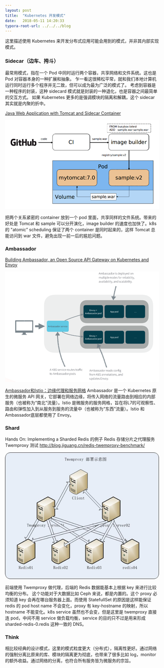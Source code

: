 ```yaml
---
layout: post
title:  "Kubernetes 开发模式"
date:   2018-05-11 14:20:33
typora-root-url: ../../../blog
---
```


这里描述使用 Kubernetes 来开发分布式应用可能会用到的模式，并非其内部实现模式。

### Sidecar（边车、挎斗）
最常用模式，指在一个 Pod 中同时运行两个容器，共享网络和文件系统。这也是 Pod 对容器本身的一种扩展和抽象。
乍一看这很稀松平常，就和我们本地计算机运行同时运行多个程序并无二致，但可以成为最为广泛的模式了。
考虑到容器是一种程序的封装，这种 sidecard 模式就是封装的一种退化，也是容器之间最简单的交互方式。
如果 Kubernetes 更多的是强调模块的隔离和解耦，这个 sidecar 其实就是内聚的折中。

[Java Web Application with Tomcat and Sidecar Container](
https://github.com/kubernetes/examples/blob/master/staging/javaweb-tomcat-sidecar/README.md)

![](/images/2018/tomcat-sidecar.png)

把两个关系紧密的 container 放到一个 pod 里面，共享同样的文件系统。带来的好处是 Tomcat 和 sample 可以分开演化，image builder 的速度也加快了。k8s 的 "atomic” scheduling 保证了两个 container 是同时起来的，这样 Tomcat 总能访问到 war 文件，避免出现一前一后的尴尬问题。

### Ambassador

[Building Ambassador, an Open Source API Gateway on Kubernetes and Envoy](https://blog.getambassador.io/building-ambassador-an-open-source-api-gateway-on-kubernetes-and-envoy-ed01ed520844)

![](/images/2018/ambassador-pattern.png)

[Ambassador和Istio：边缘代理和服务网格](https://zhuanlan.zhihu.com/p/33205773) Ambassador 是一个 Kubernetes 原生的微服务 API 网关，它部署在网络边缘，将传入网络的流量路由到相应的内部服务（也被称为“南北”流量）。Istio 是微服务的服务网格，旨在将L7的可观察性、路由和弹性加入到从服务到服务的流量中（也被称为“东西”流量）。Istio 和 Ambassador底层都使用了 Envoy。 

### Shard

Hands On: Implementing a Sharded Redis 的例子
Redis 存储分片之代理服务Twemproxy 测试 http://blog.jiguang.cn/redis-twemproxy-benchmark/

![](/images/2018/shard-pattern.png)

前端使用 Twemproxy 做代理，后端的 Redis 数据能基本上根据 key 来进行比较均衡的分布。 这个功能对于大数据比如 Ceph 来说，都是内置的。这个 proxy 必须知道 key 会再在哪台服务器上面。而使用 StatefullSet 的原因是这样能保证 redis 的 pod host name 不会变化，proxy 有 key-hostname 的映射，所以 hostname 不能变化。k8s service 虽然也不会变，但是这里是 twemproxy 直接连 pod，中间不用 service 做负载均衡，service 的目的只不过是用来形成 sharded-redis-0.redis 这种一致的 DNS。

### Think

相比较经典的设计模式，这里的模式粒度更大（分布式），隔离性更好。通过网络的强制分离比原来的库、模块的隔离更为彻底，也带来了很多比如 log，monitor 的额外收益。通过网络的分离，也符合所有服务皆为微服务的宗旨。 